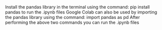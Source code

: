 Install the pandas library in the terminal using the command: pip install pandas to run the .ipynb files
Google Colab can also be used by importing the pandas library using the command: import pandas as pd
After performing the above two commands you can run the .ipynb files
